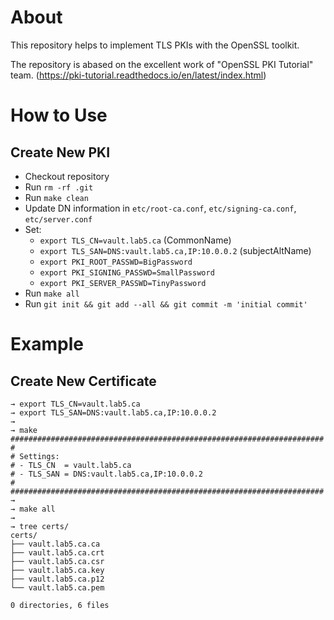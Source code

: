# About

This repository helps to implement TLS PKIs with the OpenSSL toolkit.

The repository is abased on the excellent work of "OpenSSL PKI Tutorial" team. (https://pki-tutorial.readthedocs.io/en/latest/index.html)

# How to Use

## Create New PKI

- Checkout repository
- Run `rm -rf .git`
- Run `make clean`
- Update DN information in `etc/root-ca.conf`, `etc/signing-ca.conf`, `etc/server.conf`
- Set:
  - `export TLS_CN=vault.lab5.ca` (CommonName)
  - `export TLS_SAN=DNS:vault.lab5.ca,IP:10.0.0.2` (subjectAltName)
  - `export PKI_ROOT_PASSWD=BigPassword`
  - `export PKI_SIGNING_PASSWD=SmallPassword`
  - `export PKI_SERVER_PASSWD=TinyPassword`
- Run `make all`
- Run `git init && git add --all && git commit -m 'initial commit'`

# Example

## Create New Certificate

```
→ export TLS_CN=vault.lab5.ca
→ export TLS_SAN=DNS:vault.lab5.ca,IP:10.0.0.2
→
→ make
######################################################################
#
# Settings:
# - TLS_CN  = vault.lab5.ca
# - TLS_SAN = DNS:vault.lab5.ca,IP:10.0.0.2
#
######################################################################
→
→ make all
→
→ tree certs/
certs/
├── vault.lab5.ca.ca
├── vault.lab5.ca.crt
├── vault.lab5.ca.csr
├── vault.lab5.ca.key
├── vault.lab5.ca.p12
└── vault.lab5.ca.pem

0 directories, 6 files
```

